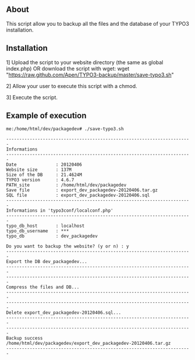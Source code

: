 About
-----

This script allow you to backup all the files and the database of your TYPO3 installation.

Installation
------------

1] Upload the script to your website directory (the same as global index.php) OR download the script with wget:
	wget "https://raw.github.com/Apen/TYPO3-backup/master/save-typo3.sh"

2] Allow your user to execute this script with a chmod.

3] Execute the script.

Example of execution
------------

	me:/home/html/dev/packagedev# ./save-typo3.sh

	-----------------------------------------------------------------------
	Informations
	-----------------------------------------------------------------------
	Date               : 20120406
	Website size       : 137M
	Size of the DB     : 21.4624M
	TYPO3 version      : 4.6.7
	PATH_site          : /home/html/dev/packagedev
	Save file          : export_dev_packagedev-20120406.tar.gz
	SQL file           : export_dev_packagedev-20120406.sql
	-----------------------------------------------------------------------
	Informations in 'typo3conf/localconf.php'
	-----------------------------------------------------------------------
	typo_db_host       : localhost
	typo_db_username   : ***
	typo_db            : dev_packagedev

	Do you want to backup the website? (y or n) : y
	-----------------------------------------------------------------------
	Export the DB dev_packagedev...
	-----------------------------------------------------------------------
	-----------------------------------------------------------------------
	Compress the files and DB...
	-----------------------------------------------------------------------
	-----------------------------------------------------------------------
	Delete export_dev_packagedev-20120406.sql...
	-----------------------------------------------------------------------
	-----------------------------------------------------------------------
	Backup success
	/home/html/dev/packagedev/export_dev_packagedev-20120406.tar.gz
	-----------------------------------------------------------------------
